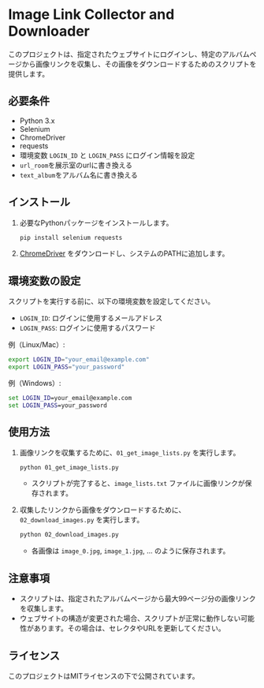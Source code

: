 # Image Link Collector and Downloader

このプロジェクトは、指定されたウェブサイトにログインし、特定のアルバムページから画像リンクを収集し、その画像をダウンロードするためのスクリプトを提供します。

## 必要条件

- Python 3.x
- Selenium
- ChromeDriver
- requests
- 環境変数 `LOGIN_ID` と `LOGIN_PASS` にログイン情報を設定
- `url_room`を展示室のurlに書き換える
- `text_album`をアルバム名に書き換える

## インストール

1. 必要なPythonパッケージをインストールします。

   ```bash
   pip install selenium requests
   ```

2. [ChromeDriver](https://sites.google.com/chromium.org/driver/) をダウンロードし、システムのPATHに追加します。

## 環境変数の設定

スクリプトを実行する前に、以下の環境変数を設定してください。

- `LOGIN_ID`: ログインに使用するメールアドレス
- `LOGIN_PASS`: ログインに使用するパスワード

例（Linux/Mac）:

```bash
export LOGIN_ID="your_email@example.com"
export LOGIN_PASS="your_password"
```

例（Windows）:

```cmd
set LOGIN_ID=your_email@example.com
set LOGIN_PASS=your_password
```

## 使用方法

1. 画像リンクを収集するために、`01_get_image_lists.py` を実行します。

   ```bash
   python 01_get_image_lists.py
   ```

   - スクリプトが完了すると、`image_lists.txt` ファイルに画像リンクが保存されます。

2. 収集したリンクから画像をダウンロードするために、`02_download_images.py` を実行します。

   ```bash
   python 02_download_images.py
   ```

   - 各画像は `image_0.jpg`, `image_1.jpg`, ... のように保存されます。

## 注意事項

- スクリプトは、指定されたアルバムページから最大99ページ分の画像リンクを収集します。
- ウェブサイトの構造が変更された場合、スクリプトが正常に動作しない可能性があります。その場合は、セレクタやURLを更新してください。

## ライセンス

このプロジェクトはMITライセンスの下で公開されています。